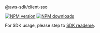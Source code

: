 @aws-sdk/client-sso

[![NPM version](https://img.shields.io/npm/v/@aws-sdk/client-sso/beta.svg)](https://www.npmjs.com/package/@aws-sdk/client-sso)
[![NPM downloads](https://img.shields.io/npm/dm/@aws-sdk/client-sso.svg)](https://www.npmjs.com/package/@aws-sdk/client-sso)

For SDK usage, please step to [SDK reademe](https://github.com/aws/aws-sdk-js-v3).
